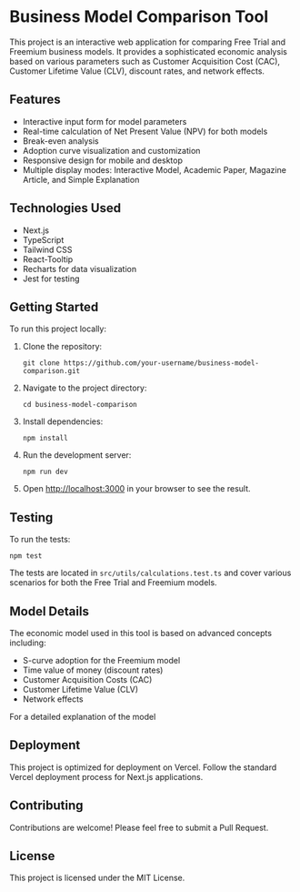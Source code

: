 # Business Model Comparison Tool

This project is an interactive web application for comparing Free Trial and Freemium business models. It provides a sophisticated economic analysis based on various parameters such as Customer Acquisition Cost (CAC), Customer Lifetime Value (CLV), discount rates, and network effects.

## Features

- Interactive input form for model parameters
- Real-time calculation of Net Present Value (NPV) for both models
- Break-even analysis
- Adoption curve visualization and customization
- Responsive design for mobile and desktop
- Multiple display modes: Interactive Model, Academic Paper, Magazine Article, and Simple Explanation

## Technologies Used

- Next.js
- TypeScript
- Tailwind CSS
- React-Tooltip
- Recharts for data visualization
- Jest for testing

## Getting Started

To run this project locally:

1. Clone the repository:
   ```
   git clone https://github.com/your-username/business-model-comparison.git
   ```

2. Navigate to the project directory:
   ```
   cd business-model-comparison
   ```

3. Install dependencies:
   ```
   npm install
   ```

4. Run the development server:
   ```
   npm run dev
   ```

5. Open [http://localhost:3000](http://localhost:3000) in your browser to see the result.

## Testing

To run the tests:

```
npm test
```

The tests are located in `src/utils/calculations.test.ts` and cover various scenarios for both the Free Trial and Freemium models.

## Model Details

The economic model used in this tool is based on advanced concepts including:

- S-curve adoption for the Freemium model
- Time value of money (discount rates)
- Customer Acquisition Costs (CAC)
- Customer Lifetime Value (CLV)
- Network effects

For a detailed explanation of the model

## Deployment

This project is optimized for deployment on Vercel. Follow the standard Vercel deployment process for Next.js applications.

## Contributing

Contributions are welcome! Please feel free to submit a Pull Request.

## License

This project is licensed under the MIT License.
